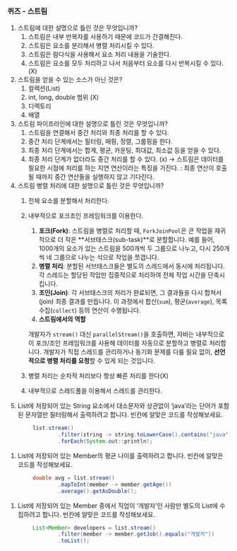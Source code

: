 ### 퀴즈 - 스트림

1. 스트림에 대한 설명으로 틀린 것은 무엇입니까?
    1. 스트림은 내부 반복자를 사용하기 때문에 코드가 간결해진다.
    2. 스트림은 요소를 분리해서 병렬 처리시킬 수 있다.
    3. 스트림은 람다식을 사용해서 요소 처리 내용을 기술한다.
    4. 스트림은 요소를 모두 처리하고 나서 처음부터 요소를 다시 반복시킬 수 있다.(X)
2. 스트림을 얻을 수 있는 소스가 아닌 것은?
    1. 컬렉션(List)
    2. int, long, double 범위 (X)
    3. 디렉토리
    4. 배열
3. 스트림 파이프라인에 대한 설명으로 틀린 것은 무엇입니까?
    1. 스트림을 연결해서 중간 처리와 최종 처리를 할 수 있다.
    2. 중간 처리 단계에서는 필터링, 매핑, 정렬, 그룹핑을 한다.
    3. 최종 처리 단계에서는 합계, 평균, 카운팅, 최대값, 최소값 등을 얻을 수 있다.
    4. 최종 처리 단계가 없더라도 중간 처리를 할 수 있다. (x) → 스트림은 데이터를 필요한 시점에 처리를 하는 지연 연산이라는 특징을 가진다. : 최종 연산이 호출될 때까지 중간 연산들을 실행하지 않고 기다린다.
4. 스트림 병렬 처리에 대한 설명으로 틀린 것은 무엇입니까?
    1. 전체 요소를 분할해서 처리한다.
    2. 내부적으로 포크조인 프레임워크를 이용한다.
        1. **포크(Fork)**:
           스트림을 병렬로 처리할 때, `ForkJoinPool`은 큰 작업을 재귀적으로 더 작은 **서브태스크(sub-task)**로 분할합니다. 예를 들어, 1000개의 요소가 있는 스트림을 500개씩 두 그룹으로 나누고, 다시 250개씩 네 그룹으로 나누는 식으로 작업을 쪼갭니다.
        2. **병렬 처리**:
           분할된 서브태스크들은 별도의 스레드에서 동시에 처리됩니다. 각 스레드는 할당된 작업만 집중적으로 처리하여 전체 작업 시간을 단축시킵니다.
        3. **조인(Join)**:
           각 서브태스크의 처리가 완료되면, 그 결과들을 다시 합쳐서(join) 최종 결과를 만듭니다. 이 과정에서 합산(`sum`), 평균(`average`), 목록 수집(`collect`) 등의 연산이 수행됩니다.
        4. **스트림에서의 역할**

       개발자가 `stream()` 대신 `parallelStream()`을 호출하면, 자바는 내부적으로 이 포크/조인 프레임워크를 사용해 데이터를 자동으로 분할하고 병렬로 처리합니다. 개발자가 직접 스레드를 관리하거나 동기화 문제를 다룰 필요 없이, **선언적으로 병렬 처리를 요청**할 수 있게 되는 것입니다.

    3. 병렬 처리는 순차적 처리보다 항상 빠른 처리를 한다(X)
    4. 내부적으로 스레드풀을 이용해서 스레드를 관리한다.
5. List에 저장되어 있는 String 요소에서 대소문자와 상관없이 ‘java’라는 단어가 포함된 문자열만 필터링해서 출력하려고 합니다. 빈칸에 알맞은 코드를 작성해보세요.

```java
        list.stream()
                .filter(string -> string.toLowerCase().contains("java"))
                .forEach(System.out::println);
```

1. List에 저장되어 있는 Member의 평균 나이를 출력하려고 합니다. 빈칸에 알맞은 코드를 작성해보세요.

```java
        double avg = list.stream()
                .mapToInt(member -> member.getAge())
                .average().getAsDouble();
```

1. List에 저장되어 있는 Member 중에서 직업이 ‘개발자’인 사람만 별도의 List에 수집하려고 합니다. 빈칸에 알맞은 코드를 작성해보세요.

```java
        List<Member> developers = list.stream()
                .filter(member -> member.getJob().equals("개발자"))
                .toList();
```